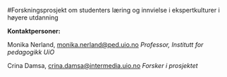 #Forskningsprosjekt om studenters læring og innvielse i ekspertkulturer i høyere utdanning

**Kontaktpersoner:**

Monika Nerland, [monika.nerland@ped.uio.no](mailto:monika.nerland@ped.uio.no)
*Professor, Institutt for pedagogikk UiO*

Crina Damsa, [crina.damsa@intermedia.uio.no](mailto:crina.damsa@intermedia.uio.no)
*Forsker i prosjektet*
